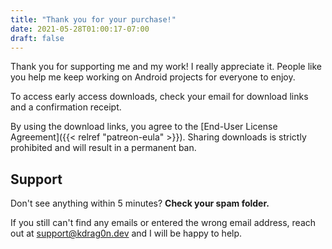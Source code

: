 ```yaml
---
title: "Thank you for your purchase!"
date: 2021-05-28T01:00:17-07:00
draft: false
---
```


Thank you for supporting me and my work! I really appreciate it. People like you help me keep working on Android projects for everyone to enjoy.

To access early access downloads, check your email for download links and a confirmation receipt.

By using the download links, you agree to the [End-User License Agreement]({{< relref "patreon-eula" >}}). Sharing downloads is strictly prohibited and will result in a permanent ban.

## Support

Don't see anything within 5 minutes? **Check your spam folder.**

If you still can't find any emails or entered the wrong email address, reach out at support@kdrag0n.dev and I will be happy to help.

